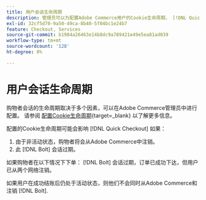 ```yaml
---
title: 用户会话生命周期
description: 管理员可以为配置Adobe Commerce用户的Cookie生命周期， [!DNL Quick Checkout] 扩展。
exl-id: 32cf5d70-9a50-49ca-8b40-5f04bc1e24b7
feature: Checkout, Services
source-git-commit: b1984a26463e14b8dc9a789421e49e5ea81ad039
workflow-type: tm+mt
source-wordcount: '128'
ht-degree: 0%

---
```


# 用户会话生命周期

购物者会话的生命周期取决于多个因素，可以在Adobe Commerce管理员中进行配置。 请参阅 [配置Cookie生命周期](https://experienceleague.adobe.com/docs/commerce-admin/customers/customer-accounts/configure/customer-online-options.html){target=_blank} 以了解更多信息。

配置的Cookie生命周期可能会影响 [!DNL Quick Checkout] 如果：

1. 由于非活动状态，购物者将会从Adobe Commerce中注销。
1. 此 [!DNL Bolt] 会话过期。

如果购物者在以下情况下下单： [!DNL Bolt] 会话过期，订单已成功下达，但用户已从两个网络注销。

如果用户在成功结账后仍处于活动状态，则他们不会同时从Adobe Commerce和注销 [!DNL Bolt].
